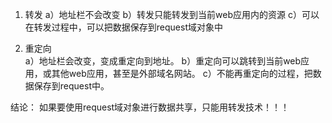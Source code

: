 1. 转发
	 a）地址栏不会改变
	 b）转发只能转发到当前web应用内的资源
	 c）可以在转发过程中，可以把数据保存到request域对象中

2. 重定向			
	a）地址栏会改变，变成重定向到地址。
	b）重定向可以跳转到当前web应用，或其他web应用，甚至是外部域名网站。
	c）不能再重定向的过程，把数据保存到request中。

结论： 如果要使用request域对象进行数据共享，只能用转发技术！！！